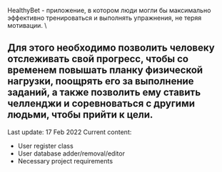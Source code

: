 HealthyBet - приложение, в котором люди могли бы максимально эффективно тренироваться и выполнять упражнения, не теряя мотивации. \\

Для этого необходимо позволить человеку отслеживать свой прогресс, чтобы со временем повышать планку физической нагрузки, поощрять его за выполнение заданий, а также позволить ему ставить челленджи и соревноваться с другими людьми, чтобы прийти к цели. 
--------------------

Last update: 17 Feb 2022
Current content:
- User register class
- User database adder/removal/editor
- Necessary project requirements
